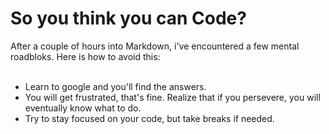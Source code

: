 # So you think you can Code?
After a couple of hours into Markdown, i've encountered a few mental roadbloks. Here is how to avoid this: </br>
</br>
 - Learn to google and you'll find the answers.
 - You will get frustrated, that's fine. Realize that if you persevere, you will eventually know what to do.
 - Try to stay focused on your code, but take breaks if needed.
 </br>
 
